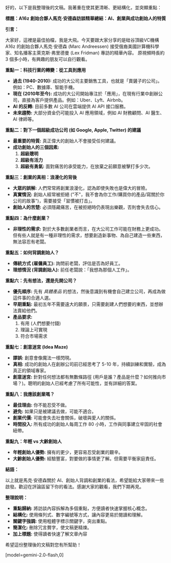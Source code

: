 好的，以下是我整理後的文稿。我著重在使其更清晰、更結構化，並突顯重點：

**標題：A16z 創始合夥人馬克·安德森訪談精華總結：AI、創業與成功創始人的特質**

**引言：**

大家好，這裡是最佳拍檔，我是大飛。今天要跟大家分享的是硅谷頂級VC機構 A16z 的創始合夥人馬克·安德森 (Marc Andreessen) 接受俄裔美國計算機科學家、知名播客主萊克斯·弗里德曼 (Lex Fridman) 專訪的精華內容。 原視頻時長約 3 個多小時，有興趣的朋友可以自行觀看。

**重點一：科技行業的轉變：從工具到應用**

*   **過去 (1940-2010):** 成功的大公司主要銷售工具，也就是「賣鏟子的公司」。例如：PC、數據庫、智能手機。
*   **現在 (2010年至今):** 成功的大公司開始專注於「應用」，在現有行業中創辦公司，直接為客戶提供產品。例如：Uber、Lyft、Airbnb。
*   **AI 的反轉:** 目前多數 AI 公司在雲端提供 AI API 接口服務。
*   **未來趨勢:** 大部分資金仍可能投入 AI 應用領域，例如 AI 財務顧問、AI 醫生、AI 律師等。

**重點二：對下一個超級成功公司 (如 Google, Apple, Twitter) 的建議**

*   **最重要的特質:** 真正偉大的創始人不會接受任何建議。
*   **成功創始人的三個因素:**
    1.  **超級聰明**
    2.  **超級有活力**
    3.  **超級有勇氣:** 面對痛苦的承受能力，在放棄之前願意被擊打多少次。

**重點三：創業的真相：浪漫化的背後**

*   **大眾的誤解:** 人們常常將創業浪漫化，認為即使失敗也是偉大的冒險。
*   **真實情況:** 創始人經常被拒絕 ("不"，我不會為你工作/購買你的產品/寫關於你公司的故事")，需要接受「習慣被打击」。
*   **創始人的苦楚:** 必須隱藏痛苦，在被拒絕時仍表現出樂觀，否則會失去信心。

**重點四：為什麼創業？**

*   **非理性的需求:** 對於大多數創業者而言，在大公司工作可能在財務上更成功。但有些人就是有一種非理性的需求，想要創造新事物、為自己建造一些東西，無法容忍有老闆。

**重點五：如何背調創始人？**

*   **傳統方式 (雇傭員工):** 詢問前老闆，評估是否為好員工。
*   **理想情況 (背調創始人):** 前任老闆說：「我想為那個人工作」。

**重點六：先有想法，還是先開公司？**

*   **優先順序:**  先有 *具體產品* 的想法，然後意識到有機會自己建立公司，再成為做這件事的合適人選。
*   **早期重點:** 最初五年不需要遠大的願景，只需要創建人們想要的東西，並想辦法賣給他們。
*   **產品要求:**
    1.  有用 (人們想要付錢)
    2.  理論上可實現
    3.  符合市場需求

**重點七：創意迷宮 (Idea Maze)**

*   **謬誤:** 創意會像魔法一樣閃現。
*   **真相:** 成功的創始人在創辦公司前已經思考了 5-10 年，持續訓練和實驗，成為真正的領域專家。
*   **創意迷宮:** 針對任何想法都有無數條路徑 (用戶是誰？產品是什麼？如何推向市場？)。聰明的創始人已經考慮了所有可能性，並有詳細的答案。

**重點八：我應該創業嗎？**

*   **最佳理由:** 你不能忍受不做。
*   **避免:** 如果只是被建議去做，可能不適合。
*   **創業代價:** 可能會失去社會關係，破壞與愛人的關係。
*   **時間投入:** 所有成功的創始人每周工作 80 小時，工作與同事建立牢固的社會紐帶。

**重點九：年輕 vs 大齡創始人**

*   **年輕創始人優勢:** 擁有的更少，更容易忍受創業的艱辛。
*   **大齡創始人優勢:** 經驗豐富，對要做的事情更了解。但需要平衡家庭責任。

**結語：**

以上就是馬克·安德森關於 AI、創始人背調和創業的看法，希望能給大家帶來一些啟發。歡迎在評論區留下你的看法。感謝大家的觀看，我們下期再見。

**整理說明：**

*   **重點歸納:** 將訪談內容拆解為多個重點，方便讀者快速掌握核心概念。
*   **結構化:** 使用條列式、數字編號等方式，讓內容更易於閱讀和理解。
*   **關鍵字強調:** 使用粗體字標示關鍵字，突出重點。
*   **簡潔化:** 刪除冗言贅字，使文稿更精煉。
*   **加上標題:** 使得讀者快速了解文章內容

希望這份整理後的文稿對您有所幫助！

[model=gemini-2.0-flash,0]
